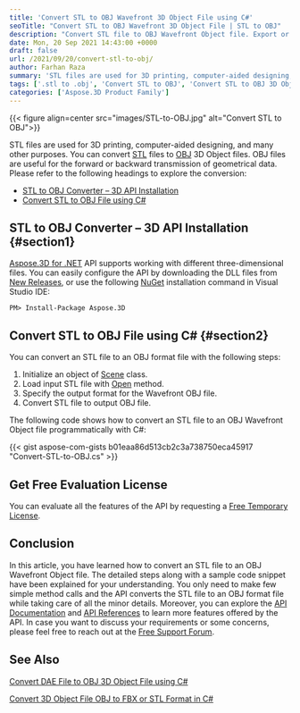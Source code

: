 ```yaml
---
title: 'Convert STL to OBJ Wavefront 3D Object File using C#'
seoTitle: "Convert STL to OBJ Wavefront 3D Object File | STL to OBJ"
description: "Convert STL file to OBJ Wavefront Object file. Export or change STL file to 3D Object file in .NET applications with high fidelity using C#."
date: Mon, 20 Sep 2021 14:43:00 +0000
draft: false
url: /2021/09/20/convert-stl-to-obj/
author: Farhan Raza
summary: 'STL files are used for 3D printing, computer-aided designing, and many other purposes. You can convert STL files to OBJ 3D Object files. OBJ files are useful for the forward or backward transmission of geometrical data. Please refer to the following headings to explore the conversion.'
tags: ['.stl to .obj', 'Convert STL to OBJ', 'Convert STL to OBJ 3D Object', 'STL to OBJ', 'STL to OBJ in csharp']
categories: ['Aspose.3D Product Family']
---
```




{{< figure align=center src="images/STL-to-OBJ.jpg" alt="Convert STL to OBJ">}}


STL files are used for 3D printing, computer-aided designing, and many other purposes. You can convert [STL][1] files to [OBJ][2] 3D Object files. OBJ files are useful for the forward or backward transmission of geometrical data. Please refer to the following headings to explore the conversion:

*   [STL to OBJ Converter – 3D API Installation][3]
*   [Convert STL to OBJ File using C#][4]

## STL to OBJ Converter – 3D API Installation {#section1}

[Aspose.3D for .NET][5] API supports working with different three-dimensional files. You can easily configure the API by downloading the DLL files from [New Releases][6], or use the following [NuGet][7] installation command in Visual Studio IDE:

```
PM> Install-Package Aspose.3D
```

## Convert STL to OBJ File using C# {#section2}

You can convert an STL file to an OBJ format file with the following steps:

1.  Initialize an object of [Scene][8] class.
2.  Load input STL file with [Open][9] method.
3.  Specify the output format for the Wavefront OBJ file.
4.  Convert STL file to output OBJ file.

The following code shows how to convert an STL file to an OBJ Wavefront Object file programmatically with C#:

{{< gist aspose-com-gists b01eaa86d513cb2c3a738750eca45917 "Convert-STL-to-OBJ.cs" >}}

## Get Free Evaluation License

You can evaluate all the features of the API by requesting a [Free Temporary License][10].

## Conclusion

In this article, you have learned how to convert an STL file to an OBJ Wavefront Object file. The detailed steps along with a sample code snippet have been explained for your understanding. You only need to make few simple method calls and the API converts the STL file to an OBJ format file while taking care of all the minor details. Moreover, you can explore the [API Documentation][11] and [API References][12] to learn more features offered by the API. In case you want to discuss your requirements or some concerns, please feel free to reach out at the [Free Support Forum][13].

## See Also

[Convert DAE File to OBJ 3D Object File using C#][14]

[Convert 3D Object File OBJ to FBX or STL Format in C#][15]




[1]: https://docs.fileformat.com/cad/stl/
[2]: https://docs.fileformat.com/3d/obj/
[3]: #section1
[4]: #section2
[5]: https://products.aspose.com/3d/net/
[6]: https://releases.aspose.com/
[7]: https://www.nuget.org/packages/Aspose.3D
[8]: https://apireference.aspose.com/3d/net/aspose.threed/scene
[9]: https://apireference.aspose.com/3d/net/aspose.threed/scene/methods/open/index
[10]: https://purchase.aspose.com/temporary-license
[11]: https://docs.aspose.com/3d/net/
[12]: https://apireference.aspose.com/#3dproductfamily
[13]: https://forum.aspose.com/c/3d
[14]: https://blog.aspose.com/2021/09/15/convert-dae-to-obj-file/
[15]: https://blog.aspose.com/2021/09/06/convert-obj-to-stl-fbx/




